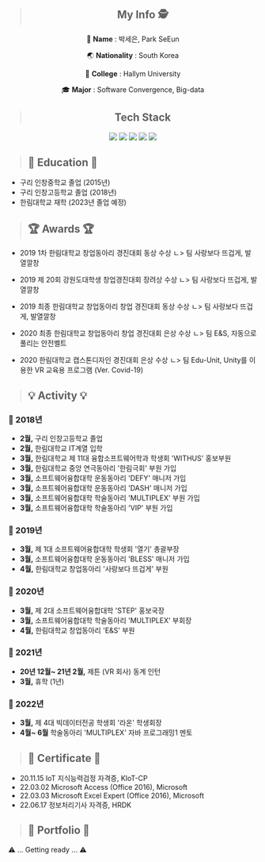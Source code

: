 <div align=center>

> ##  My Info 🕵️

👧 **Name** : 박세은, Park SeEun


🌏 **Nationality** : South Korea

🏫 **College** : Hallym University

🎓 **Major** : Software Convergence, Big-data 

>## Tech Stack
<img src="https://img.shields.io/badge/C-A8B9CC?style=flat-square&logo=C&logoColor=white"/>
<img src="https://img.shields.io/badge/C%23-00599C?style=flat-square&logo=C&logoColor=white"/>
<img src="https://img.shields.io/badge/Java-F7DF1E?style=flat-square&logo=JavaScript&logoColor=white"/>
<img src="https://img.shields.io/badge/Python-3776AB?style=flat-square&logo=Python&logoColor=white"/>
<img src="https://img.shields.io/badge/R-276DC3?style=flat-square&logo=R&logoColor=white"/>


<!--ex. # -> %23 , + -> %2B-->
</div>

> ## 	🏫 Education 🏫
- 구리 인창중학교 졸업 (2015년)   
- 구리 인창고등학교 졸업 (2018년)   
- 한림대학교 재학 (2023년 졸업 예정)

> ## 🏆 Awards 🏆
- 2019 1차 한림대학교 창업동아리 경진대회 동상 수상
  ㄴ> 팀 사랑보다 뜨겁게, 발열깔창
- 2019 제 20회 강원도대학생 창업경진대회 장려상 수상
  ㄴ> 팀 사랑보다 뜨겁게, 발열깔창
- 2019 최종 한림대학교 창업동아리 창업 경진대회 동상 수상
  ㄴ> 팀 사랑보다 뜨겁게, 발열깔창   
- 2020 최종 한림대학교 창업동아리 창업 경진대회 은상 수상
   ㄴ> 팀 E&S, 자동으로 풀리는 안전벨트   
  
- 2020 한림대학교 캡스톤디자인 경진대회 은상 수상
  ㄴ> 팀 Edu-Unit, Unity를 이용한 VR 교육용 프로그램 (Ver. Covid-19)   
  

> ## 💡 Activity 💡
### 📅 2018년   
- **2월,** 구리 인창고등학교 졸업
- **2월,** 한림대학교 IT계열 입학
- **3월,** 한림대학교 제 11대 융합소프트웨어학과 학생회 'WITHUS' 홍보부원
- **3월,** 한림대학교 중앙 연극동아리 '한림극회' 부원 가입   
- **3월,** 소프트웨어융합대학 운동동아리 'DEFY' 매니저 가입    
- **3월,** 소프트웨어융합대학 운동동아리 'DASH' 매니저 가입   
- **3월,** 소프트웨어융합대학 학술동아리 'MULTIPLEX' 부원 가입   
- **3월,** 소프트웨어융합대학 학술동아리 'VIP' 부원 가입     

### 📅 2019년
- **3월,** 제 1대 소프트웨어융합대학 학생회 '열기' 총괄부장   
- **3월,** 소프트웨어융합대학 운동동아리 'BLESS' 매니저 가입   
- **4월,** 한림대학교 창업동아리 '사랑보다 뜨겁게' 부원    

### 📅 2020년
- **3월,** 제 2대 소프트웨어융합대학 'STEP' 홍보국장
- **3월,** 소프트웨어융합대학 학술동아리 'MULTIPLEX' 부회장
- **4월,** 한림대학교 창업동아리 'E&S' 부원   

### 📅 2021년
- **20년 12월~ 21년 2월,** 제튼 (VR 회사) 동계 인턴   
- **3월,** 휴학 (1년)

### 📅 2022년
- **3월,** 제 4대 빅데이터전공 학생회 '라온' 학생회장   
- **4월~ 6월** 학술동아리 'MULTIPLEX' 자바 프로그래밍1 멘토


> ## 💯 Certificate 💯
 - 20.11.15 IoT 지식능력검정 자격증, KIoT-CP
 - 22.03.02 Microsoft Access (Office 2016), Microsoft
 - 22.03.03 Microsoft Excel Expert (Office 2016), Microsoft
 - 22.06.17 정보처리기사 자격증, HRDK

> ## 📂 Portfolio 📂   
⚠️ ... Getting ready ... ⚠️
